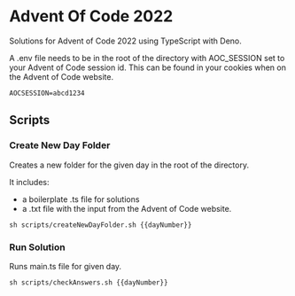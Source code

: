 # Advent Of Code 2022
Solutions for Advent of Code 2022 using TypeScript with Deno.

A .env file needs to be in the root of the directory with AOC_SESSION set to your Advent of Code session id. This can be found in your cookies when on the Advent of Code website.

`AOCSESSION=abcd1234`

## Scripts

### Create New Day Folder

Creates a new folder for the given day in the root of the directory.

It includes:
- a boilerplate .ts file for solutions
- a .txt file with the input from the Advent of Code website.

`sh scripts/createNewDayFolder.sh {{dayNumber}}`

### Run Solution

Runs main.ts file for given day.

`sh scripts/checkAnswers.sh {{dayNumber}}`
